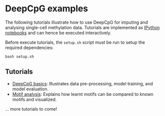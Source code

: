 # DeepCpG examples

The following tutorials illustrate how to use DeepCpG for imputing and analysing single-cell methylation data. Tutorials are implemented as [IPython notebooks](https://ipython.org/notebook.html) and can hence be executed interactively.

Before execute tutorials, the `setup.sh` script must be run to setup the required dependencies:

```shell
bash setup.sh
```

## Tutorials

* [DeepCpG basics](./basics/index.ipynb): Illustrates data pre-processing, model training, and model evaluation.
* [Motif analysis](./motifs/index.ipynb): Explains how learnt motifs can be compared to known motifs and visualized.

... more tutorials to come!
